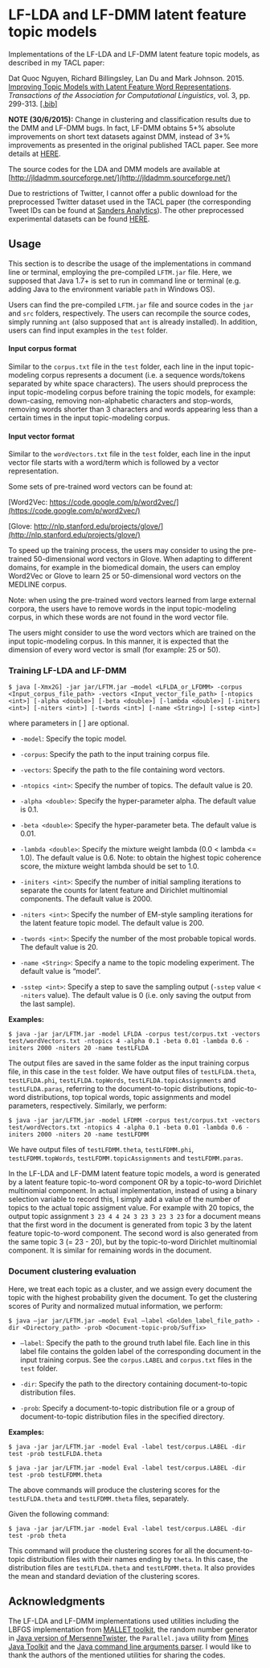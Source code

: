 # LF-LDA and LF-DMM latent feature topic models

Implementations of the LF-LDA and LF-DMM latent feature topic models, as described in my TACL paper:

Dat Quoc Nguyen, Richard Billingsley, Lan Du and Mark Johnson. 2015. [Improving Topic Models with Latent Feature Word Representations](https://tacl2013.cs.columbia.edu/ojs/index.php/tacl/article/view/582). <i>Transactions of the Association for Computational Linguistics</i>, vol. 3, pp. 299-313. [[.bib]](http://web.science.mq.edu.au/~dqnguyen/papers/TACL.bib)

<b>NOTE (30/6/2015):</b> Change in clustering and classification results due to the DMM and LF-DMM bugs. In fact, LF-DMM obtains 5+% absolute improvements on short text datasets against DMM, instead of 3+% improvements as presented in the original published TACL paper.  See more details at [HERE](http://web.science.mq.edu.au/~dqnguyen/papers/ResultErratum.pdf).

The source codes for the LDA and DMM models are available at  [http://jldadmm.sourceforge.net/](http://jldadmm.sourceforge.net/)

Due to restrictions of Twitter, I  cannot offer a public download for the preprocessed Twitter dataset used in the TACL paper (the corresponding Tweet IDs can be found at [Sanders Analytics](http://www.sananalytics.com/lab/twitter-sentiment/)). The other preprocessed experimental datasets can be found [HERE](http://web.science.mq.edu.au/~dqnguyen/papers/TACL-datasets.zip). 


## Usage

This section is to describe the usage of the implementations  in command line or terminal, employing the pre-compiled `LFTM.jar` file. Here, we supposed that Java 1.7+ is set to run in command line or terminal (e.g. adding Java to the environment variable `path` in Windows OS).

Users can find the pre-compiled `LFTM.jar` file and source codes in the `jar` and `src` folders, respectively. The users can recompile the source codes, simply running `ant` (also supposed that `ant` is already installed). In addition, users can find input examples in the `test` folder.

#### Input corpus format

Similar to the `corpus.txt` file in the `test` folder, each line in the input topic-modeling corpus represents a document (i.e. a sequence words/tokens separated by white space characters). The users should preprocess the input topic-modeling corpus before training the topic models, for example: down-casing, removing non-alphabetic characters and stop-words, removing words shorter than 3 characters and words appearing less than a certain times in the input topic-modeling corpus.  

#### Input vector format

Similar to the `wordVectors.txt` file in the `test` folder, each line in the input vector file starts with a word/term which is followed by a vector representation.

Some sets of pre-trained word vectors can be found at:

[Word2Vec: https://code.google.com/p/word2vec/](https://code.google.com/p/word2vec/)

[Glove: http://nlp.stanford.edu/projects/glove/](http://nlp.stanford.edu/projects/glove/)

To speed up the training process, the users may consider to using the pre-trained 50-dimensional word vectors in Glove. When adapting to different domains, for example in the biomedical domain, the users can employ Word2Vec or Glove to learn 25 or 50-dimensional word vectors on the MEDLINE corpus.

Note: when using the pre-trained word vectors learned from large external corpora, the users have to remove words in the input topic-modeling corpus, in which these words are not found in the word vector file.

The users might consider to use the word vectors which are trained on the input topic-modeling corpus. In this manner, it is expected that the dimension of every word vector is small (for example: 25 or 50). 

### Training LF-LDA and LF-DMM

`$ java [-Xmx2G] -jar jar/LFTM.jar –model <LFLDA_or_LFDMM> -corpus <Input_corpus_file_path> -vectors <Input_vector_file_path> [-ntopics <int>] [-alpha <double>] [-beta <double>] [-lambda <double>] [-initers <int>] [-niters <int>] [-twords <int>] [-name <String>] [-sstep <int>]`

where parameters in [ ] are optional.

* `-model`: Specify the topic model.

* `-corpus`: Specify the path to the input training corpus file.

* `-vectors`: Specify the path to the file containing word vectors.

* `-ntopics <int>`: Specify the number of topics. The default value is 20.

* `-alpha <double>`: Specify the hyper-parameter alpha. The default value is 0.1.

* `-beta <double>`: Specify the hyper-parameter beta. The default value is 0.01.

* `-lambda <double>`: Specify the mixture weight lambda (0.0 < lambda <= 1.0). The default value is 0.6. Note: to obtain the highest topic coherence score, the mixture weight lambda should be set to 1.0.

* `-initers <int>`: Specify the number of initial sampling iterations to separate the counts for latent feature and Dirichlet multinomial components. The default value is 2000.

* `-niters <int>`: Specify the number of EM-style sampling iterations for the latent feature topic model. The default value is 200.

* `-twords <int>`: Specify the number of the most probable topical words. The default value is 20.

* `-name <String>`: Specify a name to the topic modeling experiment. The default value is “model”.

* `-sstep <int>`: Specify a step to save the sampling output (`-sstep` value < `-niters` value). The default value is 0 (i.e. only saving the output from the last sample).

<b>Examples:</b>

`$ java -jar jar/LFTM.jar -model LFLDA -corpus test/corpus.txt -vectors test/wordVectors.txt -ntopics 4 -alpha 0.1 -beta 0.01 -lambda 0.6 -initers 2000 -niters 20 -name testLFLDA`

The output files are saved in the same folder as the input training corpus file, in this case in the `test` folder. We have output files of `testLFLDA.theta`, `testLFLDA.phi`, `testLFLDA.topWords`, `testLFLDA.topicAssignments` and `testLFLDA.paras`,  referring to the document-to-topic distributions, topic-to-word distributions, top topical words, topic assignments and model parameters, respectively. Similarly, we perform:

`$ java -jar jar/LFTM.jar -model LFDMM -corpus test/corpus.txt -vectors test/wordVectors.txt -ntopics 4 -alpha 0.1 -beta 0.01 -lambda 0.6 -initers 2000 -niters 20 -name testLFDMM`

We have output files of `testLFDMM.theta`, `testLFDMM.phi`, `testLFDMM.topWords`, `testLFDMM.topicAssignments` and `testLFDMM.paras`.

In the LF-LDA and LF-DMM latent feature topic models, a word is generated by a latent feature topic-to-word component OR by a topic-to-word Dirichlet multinomial component. In actual implementation, instead of using a binary selection variable to record this, I simply add a value of the number of topics to the actual topic assigment value. For example with 20 topics, the output topic assignment `3 23 4 4 24 3 23 3 23 3 23` for a document means that the first word in the document is generated from topic 3 by the latent feature topic-to-word component. The second word is also generated from the same topic 3 (= 23 - 20), but by the topic-to-word Dirichlet multinomial component. It is similar for remaining words in the document.

### Document clustering evaluation

Here, we treat each topic as a cluster, and we assign every document the topic with the highest probability given the document. To get the  clustering scores of Purity and normalized mutual information, we perform:

`$ java –jar jar/LFTM.jar –model Eval –label <Golden_label_file_path> -dir <Directory_path> -prob <Document-topic-prob/Suffix>`

* `–label`: Specify the path to the ground truth label file. Each line in this label file contains the golden label of the corresponding document in the input training corpus. See the `corpus.LABEL` and `corpus.txt` files in the `test` folder.

* `-dir`: Specify the path to the directory containing document-to-topic distribution files.

* `-prob`: Specify a document-to-topic distribution file or a group of document-to-topic distribution files in the specified directory.

<b>Examples:</b>

`$ java -jar jar/LFTM.jar -model Eval -label test/corpus.LABEL -dir test -prob testLFLDA.theta`

`$ java -jar jar/LFTM.jar -model Eval -label test/corpus.LABEL -dir test -prob testLFDMM.theta`

The above commands will produce the clustering scores for the `testLFLDA.theta` and `testLFDMM.theta` files, separately.

Given the following command:

`$ java -jar jar/LFTM.jar -model Eval -label test/corpus.LABEL -dir test -prob theta`

This command will produce the clustering scores for all the document-to-topic distribution files with their names ending by  `theta`. In this case, the distribution files are `testLFLDA.theta` and `testLFDMM.theta`. It also provides the mean and standard deviation of the clustering scores.

## Acknowledgments

The LF-LDA and LF-DMM implementations used utilities including the LBFGS implementation from [MALLET toolkit](http://mallet.cs.umass.edu/), the random number generator in [Java version of MersenneTwister](http://cs.gmu.edu/~sean/research/), the `Parallel.java` utility from [Mines Java Toolkit](http://dhale.github.io/jtk/api/edu/mines/jtk/util/Parallel.html) and the [Java command line arguments parser](http://args4j.kohsuke.org/sample.html).  I would like to thank the authors of the mentioned utilities for sharing the codes.
